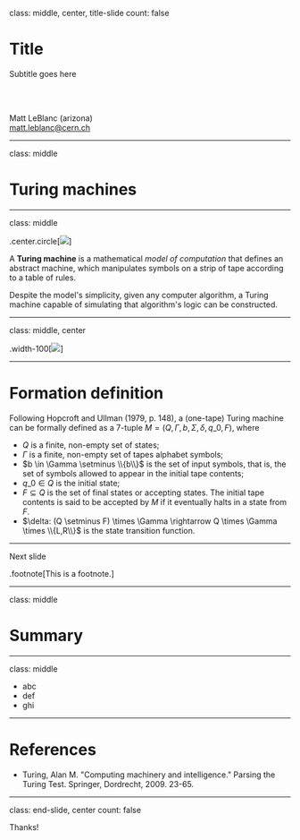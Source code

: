 class: middle, center, title-slide
count: false

# Title

Subtitle goes here

<br><br>

Matt LeBlanc (arizona)<br>
[matt.leblanc@cern.ch](mailto:matt.leblanc@cern.ch)

---

class: middle

# Turing machines

---

class: middle

.center.circle[![](figures/turing.jpg)]

A **Turing machine** is a mathematical *model of computation* that defines an abstract machine, which manipulates symbols on a strip of tape according to a table of rules.

Despite the model's simplicity, given any computer algorithm, a Turing machine capable of simulating that algorithm's logic can be constructed.

---

class: middle, center

.width-100[![](figures/tm.jpg)]

---

# Formation definition

Following Hopcroft and Ullman (1979, p. 148), a (one-tape) Turing machine can be formally defined as a 7-tuple $M=(Q,\Gamma,b,\Sigma,\delta, q\_0, F)$, where
- $Q$ is a finite, non-empty set of states;
- $\Gamma$ is a finite, non-empty set of tapes alphabet symbols;
- $b \in \Gamma \setminus \\{b\\}$ is the set of input symbols, that is, the set of symbols allowed to appear in the initial tape contents;
- $q\_0 \in Q$ is the initial state;
- $F \subseteq Q$ is the set of final states or accepting states. The initial tape contents is said to be accepted by $M$ if it eventually halts in a state from $F$.
- $\delta: (Q \setminus F) \times \Gamma \rightarrow Q \times \Gamma \times \\{L,R\\}$ is the state transition function.

---

Next slide

.footnote[This is a footnote.]

---

class: middle

# Summary

---

class: middle

- abc
- def
- ghi

---

# References

- Turing, Alan M. "Computing machinery and intelligence." Parsing the Turing Test. Springer, Dordrecht, 2009. 23-65.

---

class: end-slide, center
count: false

Thanks!
